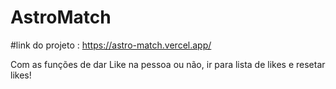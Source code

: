 # AstroMatch

#link do projeto : https://astro-match.vercel.app/


Com as funções de dar Like na pessoa ou não, ir para lista de likes e resetar likes!
